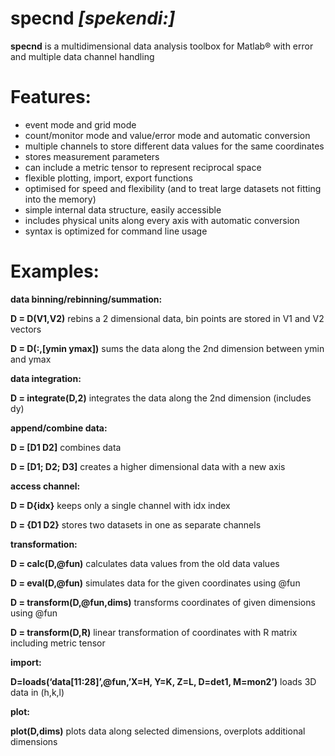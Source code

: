 specnd *[spekendi:]*
======

**specnd** is a multidimensional data analysis toolbox for Matlab® with error and multiple data channel handling


Features:
=======

  * event mode and grid mode
  * count/monitor mode and value/error mode and automatic conversion
  * multiple channels to store different data values for the same coordinates
  * stores measurement parameters
  * can include a metric tensor to represent reciprocal space
  * flexible plotting, import, export functions
  * optimised for speed and flexibility (and to treat large datasets not fitting into the memory)
  * simple internal data structure, easily accessible
  * includes physical units along every axis with automatic conversion
  * syntax is optimized for command line usage

Examples:
=======

**data binning/rebinning/summation:**

**D = D(V1,V2)** rebins a 2 dimensional data, bin points are stored in V1 and V2 vectors

**D = D(:,[ymin ymax])** sums the data along the 2nd dimension between ymin and ymax

**data integration:**

**D = integrate(D,2)** integrates the data along the 2nd dimension (includes dy)

**append/combine data:**

**D = [D1 D2]** combines data

**D = [D1; D2; D3]** creates a higher dimensional data with a new axis

**access channel:**

**D = D{idx}** keeps only a single channel with idx index

**D = {D1 D2}** stores two datasets in one as separate channels

**transformation:**

**D = calc(D,@fun)** calculates data values from the old data values

**D = eval(D,@fun)** simulates data for the given coordinates using @fun

**D = transform(D,@fun,dims)** transforms coordinates of given dimensions using @fun

**D = transform(D,R)** linear transformation of coordinates with R matrix including metric tensor

**import:**

**D=loads(‘data[11:28]’,@fun,’X=H, Y=K, Z=L, D=det1, M=mon2’)** loads 3D data in (h,k,l)

**plot:**

**plot(D,dims)** plots data along selected dimensions, overplots additional dimensions
